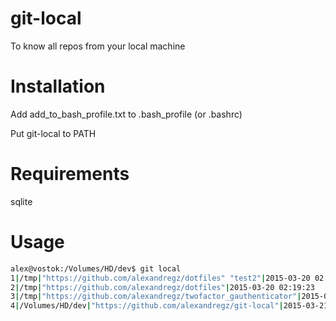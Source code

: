 # git-local
To know all repos from your local machine

# Installation
Add add_to_bash_profile.txt to .bash_profile (or .bashrc)

Put git-local to PATH

# Requirements
sqlite

# Usage
```bash
alex@vostok:/Volumes/HD/dev$ git local
1|/tmp|"https://github.com/alexandregz/dotfiles" "test2"|2015-03-20 02:19:19
2|/tmp|"https://github.com/alexandregz/dotfiles"|2015-03-20 02:19:23
3|/tmp|"https://github.com/alexandregz/twofactor_gauthenticator"|2015-03-20 02:19:36
4|/Volumes/HD/dev|"https://github.com/alexandregz/git-local"|2015-03-21 10:25:03
```
